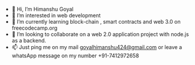- 👋 Hi, I’m Himanshu Goyal
- 👀 I’m interested in web development
- 🌱 I’m currently learning block-chain , smart contracts and web 3.0 on freecodecamp.org
- 💞️ I’m looking to collaborate on a web 2.0 application project with node.js as a backend.
- 📫 Just ping me on my mail goyalhimanshu424@gmail.com or leave a whatsApp message on my number +91-7412972658

<!---
himanshuGoyal52/himanshuGoyal52 is a ✨ special ✨ repository because its `README.md` (this file) appears on your GitHub profile.
You can click the Preview link to take a look at your changes.
--->
